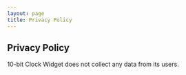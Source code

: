 ```yaml
---
layout: page
title: Privacy Policy
---
```


## Privacy Policy

10-bit Clock Widget does not collect any data from its users.
